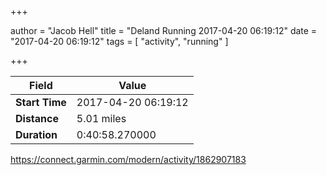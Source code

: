 +++

author = "Jacob Hell"
title = "Deland Running 2017-04-20 06:19:12"
date = "2017-04-20 06:19:12"
tags = [
    "activity", "running"
]

+++

<!--more-->

|Field  |Value  |
|--- | --- |
|**Start Time**|2017-04-20 06:19:12|
|**Distance**|5.01 miles|
|**Duration**|0:40:58.270000|

https://connect.garmin.com/modern/activity/1862907183